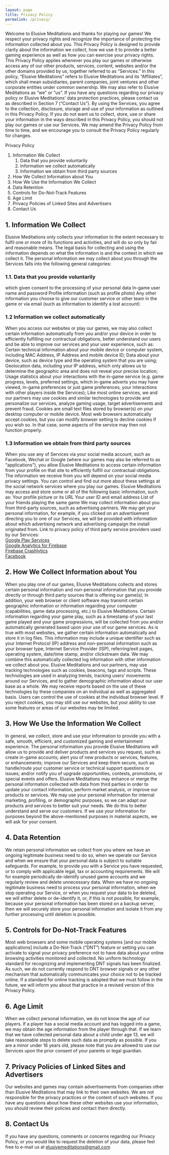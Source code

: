 ```yaml
---
layout: page
title: Privacy Policy
permalink: /privacy/
---
```


Welcome to Elusive Meditations and thanks for playing our games! We respect your privacy rights and recognize the importance of protecting the information collected about you. This Privacy Policy is designed to provide clarity about the information we collect, how we use it to provide a better gaming experience as well as how you can exercise your privacy rights. This Privacy Policy applies whenever you play our games or otherwise access any of our other products, services, content, websites and/or the other domains provided by us, together referred to as “Services.” In this policy, “Elusive Meditations” refers to Elusive Meditations and its “Affiliates”, which shall mean subsidiaries, parent companies, joint ventures and other corporate entities under common ownership. We may also refer to Elusive Meditations as “we” or “us”. If you have any questions regarding our privacy policy or Elusive Meditations’ data protection practices, please contact us as described in Section 7 (“Contact Us”).
By using the Services, you agree to the collection, disclosure, storage and use of your information as outlined in this Privacy Policy. If you do not want us to collect, store, use or share your information in the ways described in this Privacy Policy, you should not play our games or use our Services. We may amend the Privacy Policy from time to time, and we encourage you to consult the Privacy Policy regularly for changes.

Privacy Policy	
1. Information We Collect
   1. Data that you provide voluntarily
   2. Information we collect automatically
   3. Information we obtain from third party sources
2. How We Collect Information about You	
3. How We Use the Information We Collect	
4. Data Retention	
5. Controls for Do-Not-Track Features	
6. Age Limit	
7. Privacy Policies of Linked Sites and Advertisers	
8. Contact Us	

## 1. Information We Collect
Elusive Meditations only collects your information to the extent necessary to fulfil one or more of its functions and activities, and will do so only by fair and reasonable means.
The legal basis for collecting and using the information depends on what the information is and the context in which we collect it.
The personal information we may collect about you through the Services falls into the following general categories:
### 1.1. Data that you provide voluntarily
which given consent to the processing of your personal data
In-game user name and password
Profile information (such as profile photo)
Any other information you choose to give our customer service or other team in the game or via email (such as information to identify a lost account)
### 1.2 Information we collect automatically
When you access our websites or play our games, we may also collect certain information automatically from you and/or your device in order to efficiently fulfilling our contractual obligations, better understand our users and be able to improve our services and your user experience, such as:
Certain technical information about your mobile device or computer system, including MAC Address, IP Address and mobile device ID;
Data about your device, such as device type and the operating system that you are using;
Geolocation data, including your IP address, which only allows us to determine the geographic area and does not reveal your precise location;
Usage statistics about your interactions with the in-game service (e.g. game progress, levels, preferred settings, which in-game adverts you may have viewed, in-game preferences or just game preferences, your interactions with other players inside the Services);
Like most online services, we and our partners may use cookies and similar technologies to provide and personalize our services, analyze gaming usage, target advertisements and prevent fraud. Cookies are small text files stored by browser(s) on your desktop computer or mobile device. Most web browsers automatically accept cookies, but you can modify browser setting to decline cookies if you wish so. In that case, some aspects of the service may then not function properly.
### 1.3 Information we obtain from third party sources
When you use any of  Services via your social media account, such as Facebook, Wechat or Google (where our games may also be referred to as “applications”), you allow Elusive Meditations to access certain information from your profile on that site to efficiently fulfill our contractual obligations. The information we receive from you will depend on your social media privacy settings. You can control and find out more about these settings at the social network services where you play our games. Elusive Meditations may access and store some or all of the following basic information, such as:
Your profile picture or its URL
Your user ID and email address
List of your friends playing the same game
We may collect information about you from third-party sources, such as advertising partners. We may get your personal information, for example, if you clicked on an advertisement directing you to one of our Services, we will be provided with information about which advertising network and advertising campaign the install originated from.
Link to privacy policy of third party service providers used by our Services:  
[Google Play Services](https://www.google.com/policies/privacy/)  
[Google Analytics for Firebase](https://firebase.google.com/policies/analytics)  
[Firebase Crashlytics](https://firebase.google.com/support/privacy/)  
[Facebook](https://www.facebook.com/about/privacy/update/printable)  

## 2. How We Collect Information about You
When you play one of our games, Elusive Meditations collects and stores certain personal information and non-personal information that you provide directly or through third party sources that is offering our game(s); In addition, your web browser or client software may transmit certain geographic information or information regarding your computer (capabilities, game data processing, etc.) to Elusive Meditations. Certain information regarding your game play, such as a timestamp of your last game played and your game progressions, will be collected from you and/or automatically generated based upon your use of our game services.
As is true with most websites, we gather certain information automatically and store it in log files. This information may include a unique identifier such as your Internet Protocol (IP) address and non-personal information such as your browser type, Internet Service Provider (ISP), referring/exit pages, operating system, date/time stamp, and/or clickstream data. We may combine this automatically collected log information with other information we collect about you.
Elusive Meditations and our partners, may use tracking technologies such as cookies, beacons, tags and scripts. These technologies are used in analyzing trends, tracking users’ movements around our Services, and to gather demographic information about our user base as a whole. We may receive reports based on the use of these technologies by these companies on an individual as well as aggregated basis.
Users can control the use of cookies at the individual browser level. If you reject cookies, you may still use our websites, but your ability to use some features or areas of our websites may be limited.

## 3. How We Use the Information We Collect
In general, we collect, store and use your information to provide you with a safe, smooth, efficient, and customized gaming and entertainment experience. The personal information you provide Elusive Meditations will allow us to provide and deliver products and services you request, such as create in-game accounts; alert you of new products or services, features, or enhancements; improve our Services and keep them secure, such as handle/route your customer service or technical support questions or issues; and/or notify you of upgrade opportunities, contests, promotions, or special events and offers. Elusive Meditations may enhance or merge the personal information collected with data from third parties in order to update your contact information, perform market analysis, or improve our products or services. We may use your personal information for internal marketing, profiling, or demographic purposes, so we can adapt our products and services to better suit your needs. We do this to better understand and serve our customers. If we use your information for purposes beyond the above-mentioned purposes in material aspects, we will ask for your consent.

## 4. Data Retention
We retain personal information we collect from you where we have an ongoing legitimate business need to do so, when we operate our Service and when we ensure that your personal data is subject to suitable safeguards. For example, to provide you with a Service you have requested, or to comply with applicable legal, tax or accounting requirements. We will for example periodically de-identify unused game accounts and we regularly review and delete unnecessary data.
When we have no ongoing legitimate business need to process your personal information, when we stop operating our Service, or when you request your data to be deleted, we will either delete or de-identify it, or, if this is not possible, for example, because your personal information has been stored on a backup server, then we will securely store your personal information and isolate it from any further processing until deletion is possible.
## 5. Controls for Do-Not-Track Features  
Most web browsers and some mobile operating systems [and our mobile applications] include a Do-Not-Track (“DNT”) feature or setting you can activate to signal your privacy preference not to have data about your online browsing activities monitored and collected.  No uniform technology standard for recognizing and implementing DNT signals has been finalized. As such, we do not currently respond to DNT browser signals or any other mechanism that automatically communicates your choice not to be tracked online.  If a standard for online tracking is adopted that we must follow in the future, we will inform you about that practice in a revised version of this Privacy Policy.  
## 6. Age Limit
When we collect personal information, we do not know the age of our players. If a player has a social media account and has logged into a game, we may obtain the age information from the player through that. If we learn that we have collected personal data about a child under age 13, we will take reasonable steps to delete such data as promptly as possible. If you are a minor under 16 years old, please note that you are allowed to use our Services upon the prior consent of your parents or legal guardian.
## 7. Privacy Policies of Linked Sites and Advertisers
Our websites and games may contain advertisements from companies other than Elusive Meditations that may link to their own websites. We are not responsible for the privacy practices or the content of such websites. If you have any questions about how these other websites use your information, you should review their policies and contact them directly.

## 8. Contact Us
If you have any questions, comments or concerns regarding our Privacy Policy, or you would like to request the deletion of your data, please feel free to e-mail us at elusivemeditations@gmail.com

